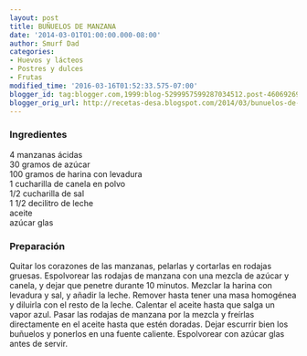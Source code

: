 ```yaml
---
layout: post
title: BUÑUELOS DE MANZANA
date: '2014-03-01T01:00:00.000-08:00'
author: Smurf Dad
categories:
- Huevos y lácteos
- Postres y dulces
- Frutas
modified_time: '2016-03-16T01:52:33.575-07:00'
blogger_id: tag:blogger.com,1999:blog-5299957599287034512.post-4606926959112319703
blogger_orig_url: http://recetas-desa.blogspot.com/2014/03/bunuelos-de-manzana.html
---
```


<h3>Ingredientes</h3>4 manzanas ácidas<br />30 gramos de azúcar<br />100 gramos de harina con levadura<br />1 cucharilla de canela en polvo<br />1/2 cucharilla de sal<br />1 1/2 decilitro de leche<br />aceite<br />azúcar glas<br /><h3>Preparación</h3>Quitar los corazones de las manzanas, pelarlas y cortarlas en rodajas gruesas. Espolvorear las rodajas de manzana con una mezcla de azúcar y canela, y dejar que penetre durante 10 minutos. Mezclar la harina con levadura y sal, y añadir la leche. Remover hasta tener una masa homogénea y diluirla con el resto de la leche. Calentar el aceite hasta que salga un vapor azul. Pasar las rodajas de manzana por la mezcla y freírlas directamente en el aceite hasta que estén doradas. Dejar escurrir bien los buñuelos y ponerlos en una fuente caliente. Espolvorear con azúcar glas antes de servir.